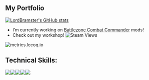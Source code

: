 ## My Portfolio 

[![LordBramster's GitHub stats](https://github-readme-stats.vercel.app/api?username=LordBramster&hide=prs&show_icons=true&theme=onedark)](https://github.com/anuraghazra/github-readme-stats)

- I’m currently working on [Battlezone Combat Commander](https://steamcommunity.com/id/SirBrambley/myworkshopfiles/) mods!
- Check out my workshop! ![Steam Views](https://img.shields.io/steam/views/484782972?label=Current%20Workshop%20Views&style=flat-square)

![metrics.lecoq.io](https://metrics.lecoq.io/LordBramster)
  
## Technical Skills:
<img src="https://img.shields.io/badge/python%20-%2314354C.svg?&style=for-the-badge&logo=python&logoColor=white"/><img 
src="https://img.shields.io/badge/java-%23ED8B00.svg?&style=for-the-badge&logo=java&logoColor=white"/><img src="https://img.shields.io/badge/c++%20-%2300599C.svg?&style=for-the-badge&logo=c%2B%2B&ogoColor=white"/><img src="https://img.shields.io/badge/c%23%20-%23239120.svg?&style=for-the-badge&logo=c-sharp&logoColor=white"/><img src="https://img.shields.io/badge/Elixir-4B275F?style=for-the-badge&logo=elixir&logoColor=white"/>  

